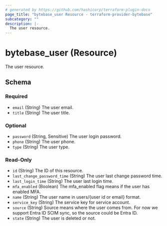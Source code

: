 ```yaml
---
# generated by https://github.com/hashicorp/terraform-plugin-docs
page_title: "bytebase_user Resource - terraform-provider-bytebase"
subcategory: ""
description: |-
  The user resource.
---
```


# bytebase_user (Resource)

The user resource.



<!-- schema generated by tfplugindocs -->
## Schema

### Required

- `email` (String) The user email.
- `title` (String) The user title.

### Optional

- `password` (String, Sensitive) The user login password.
- `phone` (String) The user phone.
- `type` (String) The user type.

### Read-Only

- `id` (String) The ID of this resource.
- `last_change_password_time` (String) The user last change password time.
- `last_login_time` (String) The user last login time.
- `mfa_enabled` (Boolean) The mfa_enabled flag means if the user has enabled MFA.
- `name` (String) The user name in users/{user id or email} format.
- `service_key` (String) The service key for service account.
- `source` (String) Source means where the user comes from. For now we support Entra ID SCIM sync, so the source could be Entra ID.
- `state` (String) The user is deleted or not.


